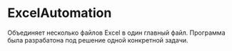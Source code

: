 # ExcelAutomation
Объединяет несколько файлов Excel в один главный файл. Программа была разрабатона под решение одной конкретной задачи.
